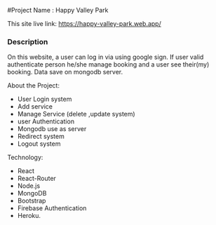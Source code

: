 #Project Name : Happy Valley Park

This site live link: https://happy-valley-park.web.app/

### Description

On this website, a user can log in via using google sign. If user valid authenticate person he/she manage booking and a user see their(my) booking.
Data save on mongodb server.

About the Project:

- User Login system
- Add service
- Manage Service (delete ,update system)
- user Authentication
- Mongodb use as server
- Redirect system
- Logout system

Technology:

- React
- React-Router
- Node.js
- MongoDB
- Bootstrap
- Firebase Authentication
- Heroku.
